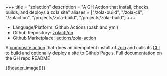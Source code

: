 +++
title = "zolaction"
description = "A GH Action that install, checks, builds, and deploys a zola site"
aliases = ["/zola-build", "/zola-cli", "/zolaction", "/projects/zola-build", "/projects/zola-build"]
+++

- Language/Platform: Github Actions (bash and yml)
- Github Repository: [zolacti/on](https://github.com/zolacti/on)
- Github Marketplace: [actions/zola-action](https://github.com/marketplace/actions/zola-action)

A [composite action](https://docs.github.com/en/actions/creating-actions/creating-a-composite-action) that does an idempotent install of [zola](https://www.getzola.org/) and calls its [CLI](https://www.getzola.org/documentation/getting-started/cli-usage/) to build and optionally deploy a site to Github Pages. Full documentation on the GH repo README

{{header_image()}}